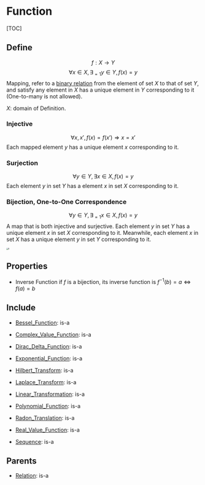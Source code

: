 # Function

[TOC]

## Define

$$
f: X \to Y  \tag{Function}
$$
$$
\forall x \in X, \exists_{= 1} y \in Y, f(x) = y
$$
Mapping, refer to a [binary relation](./Relation.md) from the element of set $X$ to that of set $Y$, and satisfy any element in $X$ has a unique element in $Y$ corresponding to it (One-to-many is not allowed).

$X$: domain of Definition.


### Injective

$$
\forall x, x', f(x) = f(x') \Rightarrow x = x'
$$
Each mapped element $y$ has a unique element $x$ corresponding to it.

### Surjection

$$
\forall y \in Y, \exists x \in X, f(x) = y
$$
Each element $y$ in set $Y$ has a element $x$ in set $X$ corresponding to it.

### Bijection, One-to-One Correspondence

$$
\forall y \in Y, \exists_{= 1} x \in X, f(x) = y
$$
A map that is both injective and surjective. Each element $y$ in set $Y$ has a unique element $x$ in set $X$ corresponding to it. Meanwhile, each element $x$ in set $X$ has a unique element $y$ in set $Y$ corresponding to it.

<img src="assets/R-16983288702011.png" alt="R" style="zoom: 30%;" />

## Properties

* Inverse Function
  if $f$ is a bijection, its inverse function is $f^{-1}(b) = a \Leftrightarrow f(a) = b$

## Include

- [Bessel_Function](./Bessel_Function.md): is-a

- [Complex_Value_Function](./Complex_Value_Function.md): is-a

- [Dirac_Delta_Function](./Dirac_Delta_Function.md): is-a

- [Exponential_Function](./Exponential_Function.md): is-a

- [Hilbert_Transform](./Hilbert_Transform.md): is-a

- [Laplace_Transform](./Laplace_Transform.md): is-a

- [Linear_Transformation](./Linear_Transformation.md): is-a

- [Polynomial_Function](./Polynomial_Function.md): is-a

- [Radon_Translation](./Radon_Translation.md): is-a

- [Real_Value_Function](./Real_Value_Function.md): is-a

- [Sequence](./Sequence.md): is-a

## Parents

- [Relation](./Relation.md): is-a

